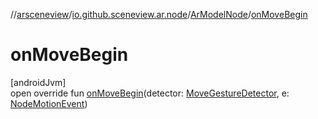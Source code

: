 //[arsceneview](../../../index.md)/[io.github.sceneview.ar.node](../index.md)/[ArModelNode](index.md)/[onMoveBegin](on-move-begin.md)

# onMoveBegin

[androidJvm]\
open override fun [onMoveBegin](on-move-begin.md)(detector: [MoveGestureDetector](../../../../sceneview/sceneview/io.github.sceneview.gesture/-move-gesture-detector/index.md), e: [NodeMotionEvent](../../../../sceneview/io.github.sceneview.gesture/-node-motion-event/index.md))
